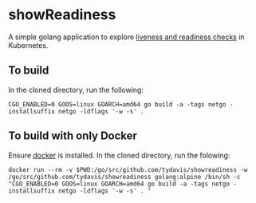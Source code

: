 # showReadiness

A simple golang application to explore [liveness and readiness checks](http://kubernetes.io/docs/user-guide/pod-states/) in Kubernetes.

## To build
In the cloned directory, run the following:
```
CGO_ENABLED=0 GOOS=linux GOARCH=amd64 go build -a -tags netgo -installsuffix netgo -ldflags '-w -s' .
```

## To build with only Docker
Ensure [docker](https://www.docker.com/get-docker) is installed. In the cloned directory, run the folowing: 

```
docker run --rm -v $PWD:/go/src/github.com/tydavis/showreadiness -w /go/src/github.com/tydavis/showreadiness golang:alpine /bin/sh -c "CGO_ENABLED=0 GOOS=linux GOARCH=amd64 go build -a -tags netgo -installsuffix netgo -ldflags '-w -s' . "
```

